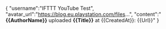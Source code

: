 {
"username":"IFTTT YouTube Test",
"avatar_url":"https://blog.eu.playstation.com/files...",
"content":"**{{AuthorName}}** uploaded **{{Title}}** at {{CreatedAt}}: {{Url}}"
}
